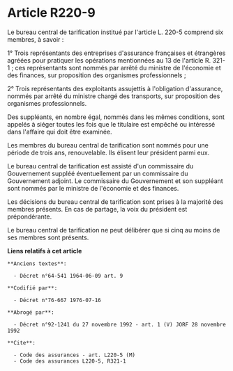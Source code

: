 # Article R220-9

Le bureau central de tarification institué par l'article L. 220-5 comprend six membres, à savoir :

1° Trois représentants des entreprises d'assurance françaises et étrangères agréées pour pratiquer les opérations mentionnées
au 13 de l'article R. 321-1 ; ces représentants sont nommés par arrêté du ministre de l'économie et des finances, sur
proposition des organismes professionnels ;

2° Trois représentants des exploitants assujettis à l'obligation d'assurance, nommés par arrêté du ministre chargé des
transports, sur proposition des organismes professionnels.

Des suppléants, en nombre égal, nommés dans les mêmes conditions, sont appelés à siéger toutes les fois que le titulaire est
empêché ou intéressé dans l'affaire qui doit être examinée.

Les membres du bureau central de tarification sont nommés pour une période de trois ans, renouvelable. Ils élisent leur
président parmi eux.

Le bureau central de tarification est assisté d'un commissaire du Gouvernement suppléé éventuellement par un commissaire du
Gouvernement adjoint. Le commissaire du Gouvernement et son suppléant sont nommés par le ministre de l'économie et des
finances.

Les décisions du bureau central de tarification sont prises à la majorité des membres présents. En cas de partage, la voix du
président est prépondérante.

Le bureau central de tarification ne peut délibérer que si cinq au moins de ses membres sont présents.

**Liens relatifs à cet article**

	**Anciens textes**:

	  - Décret n°64-541 1964-06-09 art. 9

	**Codifié par**:

	  - Décret n°76-667 1976-07-16

	**Abrogé par**:

	  - Décret n°92-1241 du 27 novembre 1992 - art. 1 (V) JORF 28 novembre 1992

	**Cite**:

	  - Code des assurances - art. L220-5 (M)
	  - Code des assurances L220-5, R321-1

